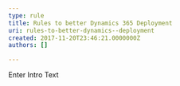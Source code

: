 ```yaml
---
type: rule
title: Rules to better Dynamics 365 Deployment
uri: rules-to-better-dynamics--deployment
created: 2017-11-20T23:46:21.0000000Z
authors: []

---
```




<span class='intro'> ​Enter Intro Text<br> </span>




